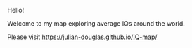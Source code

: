 Hello!

Welcome to my map exploring average IQs around the world. 

Please visit https://julian-douglas.github.io/IQ-map/

